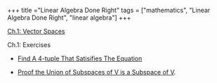 +++
title ="Linear Algebra Done Right"
tags = ["mathematics", "Linear Algebra Done Right", "linear algebra"]
+++

[Ch.1: Vector Spaces](/linear-algebra-done-right/vector-spaces/)

Ch.1: Exercises

- [Find A 4-tuple That Satisifies The Equation](/linear-algebra-done-right/find-four-tuple-satisfying-equation/) 
  
- [Proof the Union of Subspaces of V is a Subspace of V](/linear-algebra-done-right/proof-of-subspaces/).
